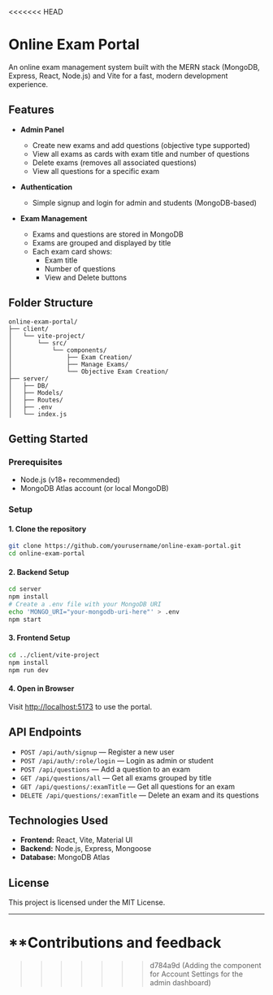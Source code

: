 <<<<<<< HEAD
# Online Exam Portal

An online exam management system built with the MERN stack (MongoDB, Express, React, Node.js) and Vite for a fast, modern development experience.

## Features

- **Admin Panel**
  - Create new exams and add questions (objective type supported)
  - View all exams as cards with exam title and number of questions
  - Delete exams (removes all associated questions)
  - View all questions for a specific exam

- **Authentication**
  - Simple signup and login for admin and students (MongoDB-based)

- **Exam Management**
  - Exams and questions are stored in MongoDB
  - Exams are grouped and displayed by title
  - Each exam card shows:
    - Exam title
    - Number of questions
    - View and Delete buttons

## Folder Structure

```
online-exam-portal/
├── client/
│   └── vite-project/
│       └── src/
│           └── components/
│               ├── Exam Creation/
│               ├── Manage Exams/
│               └── Objective Exam Creation/
├── server/
│   ├── DB/
│   ├── Models/
│   ├── Routes/
│   ├── .env
│   └── index.js
```

## Getting Started

### Prerequisites

- Node.js (v18+ recommended)
- MongoDB Atlas account (or local MongoDB)

### Setup

#### 1. Clone the repository

```bash
git clone https://github.com/yourusername/online-exam-portal.git
cd online-exam-portal
```

#### 2. Backend Setup

```bash
cd server
npm install
# Create a .env file with your MongoDB URI
echo 'MONGO_URI="your-mongodb-uri-here"' > .env
npm start
```

#### 3. Frontend Setup

```bash
cd ../client/vite-project
npm install
npm run dev
```

#### 4. Open in Browser

Visit [http://localhost:5173](http://localhost:5173) to use the portal.

## API Endpoints

- `POST /api/auth/signup` — Register a new user
- `POST /api/auth/:role/login` — Login as admin or student
- `POST /api/questions` — Add a question to an exam
- `GET /api/questions/all` — Get all exams grouped by title
- `GET /api/questions/:examTitle` — Get all questions for an exam
- `DELETE /api/questions/:examTitle` — Delete an exam and its questions

## Technologies Used

- **Frontend:** React, Vite, Material UI
- **Backend:** Node.js, Express, Mongoose
- **Database:** MongoDB Atlas

## License

This project is licensed under the MIT License.

---

**Contributions and feedback
=======
>>>>>>> d784a9d (Adding the component for Account Settings for the admin dashboard)
